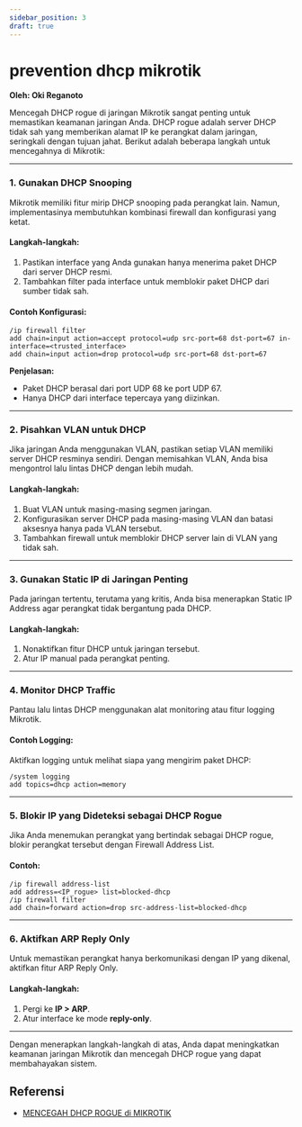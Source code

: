 ```yaml
---
sidebar_position: 3
draft: true
---
```


# prevention dhcp mikrotik

**Oleh: Oki Reganoto**

Mencegah DHCP rogue di jaringan Mikrotik sangat penting untuk memastikan keamanan jaringan Anda. DHCP rogue adalah server DHCP tidak sah yang memberikan alamat IP ke perangkat dalam jaringan, seringkali dengan tujuan jahat. Berikut adalah beberapa langkah untuk mencegahnya di Mikrotik:

---

### **1. Gunakan DHCP Snooping**

Mikrotik memiliki fitur mirip DHCP snooping pada perangkat lain. Namun, implementasinya membutuhkan kombinasi firewall dan konfigurasi yang ketat.

#### **Langkah-langkah:**

1. Pastikan interface yang Anda gunakan hanya menerima paket DHCP dari server DHCP resmi.
2. Tambahkan filter pada interface untuk memblokir paket DHCP dari sumber tidak sah.

#### **Contoh Konfigurasi:**
```shell
/ip firewall filter
add chain=input action=accept protocol=udp src-port=68 dst-port=67 in-interface=<trusted_interface>
add chain=input action=drop protocol=udp src-port=68 dst-port=67
```

**Penjelasan:**
- Paket DHCP berasal dari port UDP 68 ke port UDP 67.
- Hanya DHCP dari interface tepercaya yang diizinkan.

---

### **2. Pisahkan VLAN untuk DHCP**

Jika jaringan Anda menggunakan VLAN, pastikan setiap VLAN memiliki server DHCP resminya sendiri. Dengan memisahkan VLAN, Anda bisa mengontrol lalu lintas DHCP dengan lebih mudah.

#### **Langkah-langkah:**

1. Buat VLAN untuk masing-masing segmen jaringan.
2. Konfigurasikan server DHCP pada masing-masing VLAN dan batasi aksesnya hanya pada VLAN tersebut.
3. Tambahkan firewall untuk memblokir DHCP server lain di VLAN yang tidak sah.

---

### **3. Gunakan Static IP di Jaringan Penting**

Pada jaringan tertentu, terutama yang kritis, Anda bisa menerapkan Static IP Address agar perangkat tidak bergantung pada DHCP.

#### **Langkah-langkah:**

1. Nonaktifkan fitur DHCP untuk jaringan tersebut.
2. Atur IP manual pada perangkat penting.

---

### **4. Monitor DHCP Traffic**

Pantau lalu lintas DHCP menggunakan alat monitoring atau fitur logging Mikrotik.

#### **Contoh Logging:**

Aktifkan logging untuk melihat siapa yang mengirim paket DHCP:
```shell
/system logging
add topics=dhcp action=memory
```

---

### **5. Blokir IP yang Dideteksi sebagai DHCP Rogue**

Jika Anda menemukan perangkat yang bertindak sebagai DHCP rogue, blokir perangkat tersebut dengan Firewall Address List.

#### **Contoh:**
```shell
/ip firewall address-list
add address=<IP_rogue> list=blocked-dhcp
/ip firewall filter
add chain=forward action=drop src-address-list=blocked-dhcp
```

---

### **6. Aktifkan ARP Reply Only**

Untuk memastikan perangkat hanya berkomunikasi dengan IP yang dikenal, aktifkan fitur ARP Reply Only.

#### **Langkah-langkah:**

1. Pergi ke **IP > ARP**.
2. Atur interface ke mode **reply-only**.

---

Dengan menerapkan langkah-langkah di atas, Anda dapat meningkatkan keamanan jaringan Mikrotik dan mencegah DHCP rogue yang dapat membahayakan sistem.

## **Referensi**
- [MENCEGAH DHCP ROGUE di MIKROTIK](https://www.reliasolusi.com/post/mencegah-dhcp-rogue-di-mikrotik)